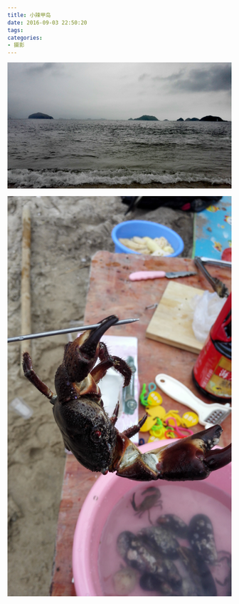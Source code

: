 ```yaml
---
title: 小辣甲岛
date: 2016-09-03 22:50:20
tags:
categories:
- 摄影
---
```


![1](/images/2016-09-03/1.jpg)

![2](/images/2016-09-03/2.jpg)
